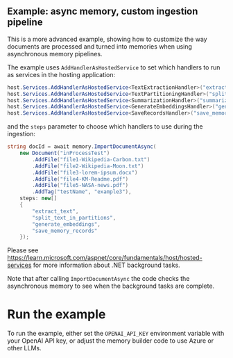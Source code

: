 ## Example: async memory, custom ingestion pipeline

This is a more advanced example, showing how to customize the way documents
are processed and turned into memories when using asynchronous memory pipelines.

The example uses `AddHandlerAsHostedService` to set which handlers to run as services
in the hosting application:

```csharp
host.Services.AddHandlerAsHostedService<TextExtractionHandler>("extract_text");
host.Services.AddHandlerAsHostedService<TextPartitioningHandler>("split_text_in_partitions");
host.Services.AddHandlerAsHostedService<SummarizationHandler>("summarize");
host.Services.AddHandlerAsHostedService<GenerateEmbeddingsHandler>("generate_embeddings");
host.Services.AddHandlerAsHostedService<SaveRecordsHandler>("save_memory_records");
```

and the `steps` parameter to choose which handlers to use
during the ingestion:

```csharp
string docId = await memory.ImportDocumentAsync(
    new Document("inProcessTest")
        .AddFile("file1-Wikipedia-Carbon.txt")
        .AddFile("file2-Wikipedia-Moon.txt")
        .AddFile("file3-lorem-ipsum.docx")
        .AddFile("file4-KM-Readme.pdf")
        .AddFile("file5-NASA-news.pdf")
        .AddTag("testName", "example3"),
    steps: new[]
    {
        "extract_text",
        "split_text_in_partitions",
        "generate_embeddings",
        "save_memory_records"
    });
```

Please see https://learn.microsoft.com/aspnet/core/fundamentals/host/hosted-services for more
information about .NET background tasks.

Note that after calling `ImportDocumentAsync` the code checks the asynchronous memory to
see when the background tasks are complete.

# Run the example

To run the example, either set the `OPENAI_API_KEY` environment variable with your
OpenAI API key, or adjust the memory builder code to use Azure or other LLMs.
